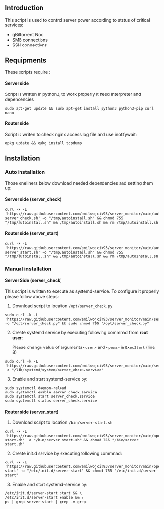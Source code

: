 ## Introduction

This script is used to control server power according to status of critical services:
- qBittorrent Nox
- SMB connections
- SSH connections


## Requipments
These scripts require :
#### Server side
Script is written in python3, to work properly it need interpreter and dependencies
```
sudo apt-get update && sudo apt-get install python3 python3-pip curl nano
```
#### Router side
Script is writen to check nginx access.log file and use inotifywait:
```
opkg update && opkg install tcpdump
```
## Installation

### Auto installation
Those oneliners below download needed dependencies and setting them up:
#### Server side (server_check)
```
curl -k -L 'https://raw.githubusercontent.com/emilwojcik93/server_monitor/main/autoinstall-server_check.sh' -o "/tmp/autoinstall.sh" && chmod 755 "/tmp/autoinstall.sh" && /tmp/autoinstall.sh && rm /tmp/autoinstall.sh
```
#### Router side (server_start)
```
curl -k -L 'https://raw.githubusercontent.com/emilwojcik93/server_monitor/main/autoinstall-server_start.sh' -o "/tmp/autoinstall.sh" && chmod 755 "/tmp/autoinstall.sh" && /tmp/autoinstall.sh && rm /tmp/autoinstall.sh
```
### Manual installation
#### Server Side (server_check)
This script is written to execute as systemd-service. To configure it properly please follow above steps:
1. Download script to location `/opt/server_check.py`
```
sudo curl -k -L 'https://raw.githubusercontent.com/emilwojcik93/server_monitor/main/server_check.py' -o "/opt/server_check.py" && sudo chmod 755 "/opt/server_check.py"
```
2. Create systemd service by executing following commnad from **root user**:

   Please change value of arguments `<user>` and `<pass>` in `ExecStart` (line 8)
```
sudo curl -k -L 'https://raw.githubusercontent.com/emilwojcik93/server_monitor/main/server_check.service' -o "/lib/systemd/system/server_check.service"
```
3. Enable and start systemd-service by:
```
sudo systemctl daemon-reload
sudo systemctl enable server_check.service
sudo systemctl start server_check.service
sudo systemctl status server_check.service
```

#### Router side (server_start)
1. Download script to location `/bin/server-start.sh`
```
curl -k -L 'https://raw.githubusercontent.com/emilwojcik93/server_monitor/main/openwrt/server-start.sh' -o "/bin/server-start.sh" && chmod 755 "/bin/server-start.sh"
```
2.  Create init.d service by executing following commnad:
```
curl -k -L 'https://raw.githubusercontent.com/emilwojcik93/server_monitor/main/openwrt/server-start' -o "/etc/init.d/server-start" && chmod 755 "/etc/init.d/server-start"
```
3. Enable and start systemd-service by:
```
/etc/init.d/server-start start && \
/etc/init.d/server-start enable && \
ps | grep server-start | grep -v grep
```
